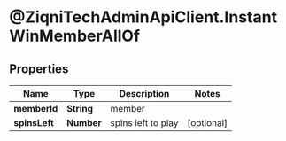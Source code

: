 # @ZiqniTechAdminApiClient.InstantWinMemberAllOf

## Properties

Name | Type | Description | Notes
------------ | ------------- | ------------- | -------------
**memberId** | **String** | member | 
**spinsLeft** | **Number** | spins left to play | [optional] 


